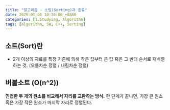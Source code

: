 ```yaml
---
title: "알고리즘 - 소팅(Sorting)과 종류"
date: 2020-01-06 10:30:00 +0800
categories: [1.Studying, Algorithm]
tags: [algorithm, SW, C++, Sorting]
---
```




## 소트(Sort)란

- 2개 이상의 자료를 특정 기준에 의해 작은 값부터 큰 값 혹은 그 반대 순서로 재배열하는 것. (오름차순 정렬 / 내림차순 정렬)



## 버블소트 (O(n^2))

**인접한 두 개의 원소를 비교해서 자리를 교환하는 방식.**
한 단계가 끝나면, 가장 큰 원소 혹은 가장 작은 원소가 마지막 자리로 정렬된다.

